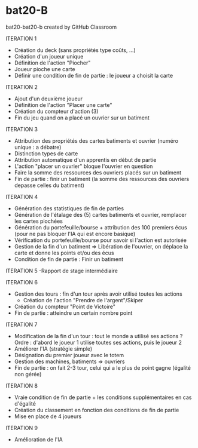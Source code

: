# bat20-B
bat20-bat20-b created by GitHub Classroom

ITERATION 1 
- Création du deck (sans propriétés type coûts, ...)
- Création d'un joueur unique
- Définition de l'action "Piocher"
- Joueur pioche une carte
- Définir une condition de fin de partie : le joueur a choisit la carte

ITERATION 2
- Ajout d'un deuxième joueur
- Définition de l'action "Placer une carte"
- Création du compteur d'action (3)
- Fin du jeu quand on a placé un ouvrier sur un batiment

ITERATION 3
- Attribution des propriétés des cartes batiments et ouvrier (numéro unique : a débatre)
- Distinction types de carte
- Attribution automatique d'un apprentis en début de partie
- L'action "placer un ouvrier" bloque l'ouvrier en question
- Faire la somme des ressources des ouvriers placés sur un batiment
- Fin de partie : finir un batiment (la somme des ressources des ouvriers depasse celles du batiment)

ITERATION 4
- Génération des statistiques de fin de parties
- Génération de l'étalage des (5) cartes batiments et ouvrier, remplacer les cartes piochées
- Génération du portefeuille/bourse + attribution des 100 premiers écus (pour ne pas bloquer l'IA qui est encore basique)
- Vérification du portefeuille/bourse pour savoir si l'action est autorisée
- Gestion de la fin d'un batiment => Libération de l'ouvrier, on déplace la carte et donne les points et/ou des écus
- Condition de fin de partie : Finir un batiment

ITERATION 5
-Rapport de stage intermédiaire


ITERATION 6
- Gestion des tours : fin d'un tour après avoir utilisé toutes les actions
  - Création de l'action "Prendre de l'argent"/Skiper
- Création du compteur "Point de Victoire"
- Fin de partie : atteindre un certain nombre point

ITERATION 7
- Modification de la fin d'un tour : tout le monde a utilisé ses actions ? Ordre : d'abord le joueur 1 utilise toutes ses actions, puis le joueur 2
- Améliorer l'IA (stratégie simple)
- Désignation du premier joueur avec le totem
- Gestion des machines, batiments => ouvriers
- Fin de partie : on fait 2-3 tour, celui qui a le plus de point gagne (égalité non gérée)

ITERATION 8
- Vraie condition de fin de partie + les conditions supplémentaires en cas d'égalité
- Création du classement en fonction des conditions de fin de partie
- Mise en place de 4 joueurs

ITERATION 9
- Amélioration de l'IA


